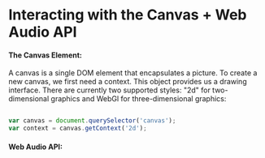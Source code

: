 # Interacting with the Canvas + Web Audio API


#### The Canvas Element: 

A canvas is a single DOM element that encapsulates a picture. To create a new canvas, we first need a context. This object provides us a drawing interface. There are currently two supported styles: "2d" for two-dimensional graphics and WebGl for three-dimensional graphics:  


```Javascript

var canvas = document.querySelector('canvas');
var context = canvas.getContext('2d');

```
#### Web Audio API: 






